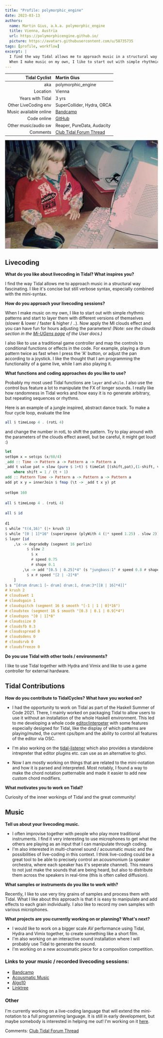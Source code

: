```yaml
---
title: "Profile: polymorphic_engine"
date: 2023-03-13
authors:
  name: Martin Gius, a.k.a. polymorphic_engine
  title: Vienna, Austria
  url: https://polymorphicengine.github.io/
  picture: https://avatars.githubusercontent.com/u/58735735
tags: [profile, workflow]
excerpt: |
  I find the way Tidal allows me to approach music in a structural way fascinating. I like it's concise but still verbose syntax, especially combined with the mini-syntax.
  When I make music on my own, I like to start out with simple rhythmic patterns and start to layer them with different versions of themselves (slower & lower / faster & higher / ..). Now apply the MI clouds effect and you can have fun for hours adjusting the parameters! I also like to use a traditional game controller and map the controls to conditional functions or effects in the code. For example, playing a drum pattern twice as fast when I press the 'A' button, or adjust the pan according to a joystick. I like the thought that I am programming the functionality of a game live, while I am also playing it.
---
```


| Tidal Cyclist  | Martin Gius   |
| --------:    | :---------- |
| aka    | polymorphic_engine |
| Location | Vienna |
| Years with Tidal | 3  yrs |
| Other LiveCoding env | SuperCollider, Hydra, ORCA  |
| Music available online | [Bandcamp](https://flimmerhaar.bandcamp.com/album/cilia) |
| Code online | [GitHub](https://github.com/polymorphicengine) |
| Other music/audio sw | Reaper, PureData, Audacity|
| Comments | [Club Tidal Forum Thread](https://club.tidalcycles.org/t/new-blog-profile-polymorphic-engine/4616) |

![youth photo with computer](./assets/polymorphic_engine_blog_picture.jpg)

## Livecoding  

**What do you like about livecoding in Tidal? What inspires you?**   

I find the way Tidal allows me to approach music in a structural way fascinating. I like it's concise but still verbose syntax, especially combined with the mini-syntax.

**How do you approach your livecoding sessions?**

When I make music on my own, I like to start out with simple rhythmic patterns and start to layer them with different versions of themselves (slower & lower / faster & higher / ..). Now apply the MI clouds effect and you can have fun for hours adjusting the parameters! *(Note: see the clouds section in the [Mi-UGens page](https://tidalcycles.org/docs/reference/mi-ugens#clouds-global) of the User docs.)*

I also like to use a traditional game controller and map the controls to conditional functions or effects in the code. For example, playing a drum pattern twice as fast when I press the 'A' button, or adjust the pan according to a joystick. I like the thought that I am programming the functionality of a game live, while I am also playing it.

**What functions and coding approaches do you like to use?**  

Probably my most used Tidal functions are `layer` and `while`. I also use the control bus feature a lot to manipulate the FX of longer sounds. I really like how randomness in Tidal works and how easy it is no generate arbitrary, but repeating sequences or rhythms.

Here is an example of a jungle inspired, abstract dance track. To make a four cycle loop, evaluate the line

```haskell
all $ timeLoop 4 . (rotL 4)
```

and change the number in rotL to shift the pattern. Try to play around with the parameters of the clouds effect aswell, but be careful, it might get loud! :)

```haskell
let
setbpm x = setcps (x/60/4)
_add :: Time -> Pattern a -> Pattern a -> Pattern a
_add t value pat = slow (pure $ 1+t) $ timeCat [(shift,pat),(1-shift, value)]
    where shift = 1 / (t + 1)
add :: Pattern Time -> Pattern a -> Pattern a -> Pattern a
add pt x y = innerJoin $ fmap (\t -> _add t x y) pt

setbpm 160

all $ timeLoop 4 . (rotL 4)

all $ id

d1
$ while "t(4,16)" (|+ krush 1)
$ while "[0 | 1]*16" (superimpose (plyWith 4 (|* speed 1.25) . slow 2))
$ layer [id
    ,\x -> degradeBy (segment 16 perlin)
          $ slow 2
            $ x
            # speed 0.75
            # shape 0.1
        ,\x -> add "[0.5 | 0.25]*4" (s "jungbass:1" # speed 0.8 # shape 0.2 # krush 2)
          $ x # speed "[2 | -2]*8"
    ]
$ s "[drum drum:1 [~ drum] drum:1, drum:3*[[8 | 16]*4]]"
# krush 2
# cloudswet 1
# cloudsgain 1
# cloudspitch (segment 16 $ smooth "[-1 | 1 | 0]*16")
# cloudstex (segment 16 $ smooth "[0.3 | 0.1 | 0.9]*4")
# cloudspos "[0 | 1]*8"
# cloudssize 0
# cloudsfb 0.3
# cloudsspread 0
# cloudsdens 0
# cloudsrvb 0
# cloudsfreeze 0
```

**Do you use Tidal with other tools / environments?**

I like to use Tidal together with Hydra and Vimix and like to use a game controller for external hardware.

## Tidal Contributions  

**How do you contribute to TidalCycles? What have you worked on?**  

* I had the opportunity to work on Tidal as part of the Haskell Summer of Code 2021. There, I mainly worked on packaging Tidal to allow users to use it without an installation of the whole Haskell environment. This led to me developing a whole code [editor/interpeter](https://github.com/polymorphicengine/tidal-gui) with some features especially designed for Tidal, like the display of which patterns are playing/muted, the current cps/bpm and the ability to control all features of the editor via OSC.

* I'm also working on the [tidal-listener](https://github.com/tidalcycles/Tidal/tree/main/tidal-listener) which also provides a standalone intrepreter that editor plugins etc. can use as an alternative to ghci.

* Now I am mostly working on things that are related to the mini-notation and how it is parsed and interpreted. Most notably, I found a way to make the chord notation patternable and made it easier to add new custom chord modifiers.

**What motivates you to work on Tidal?**   

Curiosity of the inner workings of Tidal and the great community!

## Music  

**Tell us about your livecoding music.**  

* I often improvise together with people who play more traditional instruments. I find it very interesting to use microphones to get what the others are playing as an input that I can manipulate through coding.
* I'm also interested in multi-channel sound / acousmatic music and the possibilities of live-coding in this context. I think live-coding could be a great tool to be able to precisely control an acousmonium (a speaker orchestra, where each speaker has it's seperate channel). This means to not just make the sounds that are being heard, but also to distribute them across the speakers in real-time (this is often called diffusion).

**What samples or instruments do you like to work with?**  

Recently, I like to use very tiny grains of samples and process them with Tidal. What I like about this approach is that it is easy to manipulate and add effects to each grain individually. I also like to record my own samples with various microphones.

**What projects are you currently working on or planning? What's next?**  

* I would like to work on a bigger scale AV performance using Tidal, Hydra and Vimix together, to create something like a short film.
* I'm also working on an interactive sound installation where I will probably use Tidal to generate the sound.
* I'm working on a new acousmatic piece for a composition competition.

### Links to your music / recorded livecoding sessions:
- [Bandcamp](https://flimmerhaar.bandcamp.com/album/cilia)
- [Acousmatic Music](https://www.youtube.com/watch?v=ieQ7fA7ah3s)
- [Algo10](https://www.youtube.com/watch?v=-oMwPdgxqiI)
- [Linktree](https://polymorphicengine.github.io/)


### Other  

I'm currently working on a live-coding language that will extend the mini-notation to a full programming language. It is still in early development, but maybe somebody is interested in helping me out! I'm working on it [here](https://github.com/polymorphicengine/minilambda/tree/types).

Comments: [Club Tidal Forum Thread](https://club.tidalcycles.org/t/new-blog-profile-polymorphic-engine/4616) 
